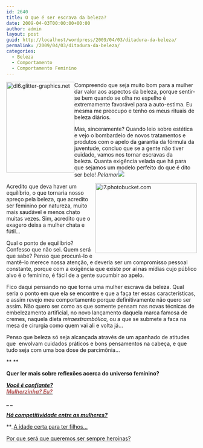 ```yaml
---
id: 2640
title: O que é ser escrava da beleza?
date: 2009-04-03T00:00:00+00:00
author: admin
layout: post
guid: http://localhost/wordpress/2009/04/03/ditadura-da-beleza/
permalink: /2009/04/03/ditadura-da-beleza/
categories:
  - Beleza
  - Comportamento
  - Comportamento Feminino
---
```

[<img style="display: inline; margin-left: 0; margin-right: 0; border-width: 0;" title="dl6.glitter-graphics.net" src="http://www.trololodemulher.com.br/blog/wp-content/uploads/2009/04/189986hhnt3d3c4r1-thumb.jpg" border="0" alt="dl6.glitter-graphics.net" width="180" height="240" align="left" />](http://www.trololodemulher.com.br/blog/wp-content/uploads/2009/04/189986hhnt3d3c4r1.jpg) Compreendo que seja muito bom para a mulher dar valor aos aspectos da beleza, porque sentir-se bem quando se olha no espelho é extremamente favorável para a auto-estima. Eu mesma me preocupo e tenho os meus rituais de beleza diários.[](http://www.trololodemulher.com.br/blog/wp-content/uploads/2009/04/clip-image0019.gif) 

Mas, sinceramente? Quando leio sobre estética e vejo o bombardeio de novos tratamentos e produtos com o apelo da garantia da fórmula da juventude, concluo que se a gente não tiver cuidado, vamos nos tornar escravas da beleza. Quanta exigência velada que há para que sejamos um modelo perfeito do que é dito ser belo! _Pelamor_![](http://www.trololodemulher.com.br/blog/wp-content/uploads/2009/04/clip-image00142.gif) 

 <img style="display: inline; margin-left: 0; margin-right: 0;" title="i7.photobucket.com" src="http://i7.photobucket.com/albums/y259/nicolepink/Pin-upnnnn.jpg" alt="i7.photobucket.com" width="268" height="185" align="right" />Acredito que deva haver um equilíbrio, o que tornaria nosso apreço pela beleza, que acredito ser feminino por natureza, muito mais saudável e menos chato muitas vezes. Sim, acredito que o exagero deixa a mulher chata e fútil… 

Qual o ponto de equilíbrio? Confesso que não sei. Quem será que sabe? Penso que procurá-lo e mantê-lo merece nossa atenção, e deveria ser um compromisso pessoal constante, porque com a exigência que existe por aí nas mídias cujo público alvo é o feminino, é fácil de a gente sucumbir ao apelo.[](http://www.trololodemulher.com.br/blog/wp-content/uploads/2009/04/clip-image001161.gif) 

Fico daqui pensando no que torna uma mulher escrava da beleza. Qual seria o ponto em que ela se encontre e que a faça ter essas características, e assim revejo meu comportamento porque definitivamente não quero ser assim. Não quero ser como as que somente pensam nas novas técnicas de embelezamento artificial, no novo lançamento daquela marca famosa de cremes, naquela dieta _miraestrambólica,_ ou a que se submete a faca na mesa de cirurgia como quem vai ali e volta já&#8230; 

Penso que beleza só seja alcançada através de um apanhado de atitudes que  envolvam cuidados práticos e bons pensamentos na cabeça, e que tudo seja com uma boa dose de parcimônia&#8230; 

** **

**Quer ler mais sobre reflexões acerca do universo feminino?**

<div>
  <strong><em><a href="http://www.trololodemulher.com.br/2010/02/24/mulherzinha-preconceito/" target="_self">Você é confiante?<br /> </a></em></strong>
</div>

<div>
  <strong><em><strong><em><a href="http://www.trololodemulher.com.br/2010/02/24/mulherzinha-preconceito/"><span style="color: #b85b5a;">Mulherzinha? Eu?</span></a></em></strong></em></strong>
</div>

**_ _** 

<div>
  <strong><em><a href="http://www.trololodemulher.com.br/2010/02/25/competitividade-entre-mulheres/" target="_self">Há competitividade entre as mulheres?</a> </em></strong>
</div>

**_<a href="http://www.trololodemulher.com.br/2010/01/27/convidada-luciana-casado/" target="_self">A idade certa para ter filhos&#8230;</a> </p> 

<a href="http://www.trololodemulher.com.br/2009/11/26/mulher-heroina/" target="_self">Por que será que queremos ser sempre heroínas?</a> 

</em></strong>